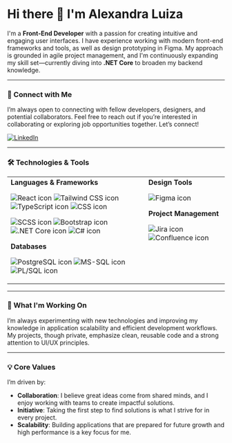 # Hi there 👋 I'm Alexandra Luiza

I'm a **Front-End Developer** with a passion for creating intuitive and engaging user interfaces. I have experience working with modern front-end frameworks and tools, as well as design prototyping in Figma. My approach is grounded in agile project management, and I'm continuously expanding my skill set—currently diving into **.NET Core** to broaden my backend knowledge.

---

### 🤝 Connect with Me
I’m always open to connecting with fellow developers, designers, and potential collaborators. Feel free to reach out if you’re interested in collaborating or exploring job opportunities together. Let’s connect!

[![LinkedIn](https://img.shields.io/badge/-Alexandra%20Luiza-blue?style=flat&logo=Linkedin&logoColor=white)](https://www.linkedin.com/in/alexandraluiza/)

---

### 🛠 Technologies & Tools
<table>
  <tr>
    <td valign="top"><strong>Languages & Frameworks</strong>
 <p align="left">
  <!-- First row -->
  <img src="https://img.shields.io/badge/React-61DAFB?style=flat&logo=react&logoColor=white" alt="React icon" />
  <img src="https://img.shields.io/badge/Tailwind_CSS-38B2AC?style=flat&logo=tailwind-css&logoColor=white" alt="Tailwind CSS icon" />
  <img src="https://img.shields.io/badge/TypeScript-3178C6?style=flat&logo=typescript&logoColor=white" alt="TypeScript icon" />
  <img src="https://img.shields.io/badge/CSS-1572B6?style=flat&logo=css3&logoColor=white" alt="CSS icon" />
</p>

<p align="left">
  <!-- Second row -->
  <img src="https://img.shields.io/badge/SCSS-CC6699?style=flat&logo=sass&logoColor=white" alt="SCSS icon" />
  <img src="https://img.shields.io/badge/Bootstrap-7952B3?style=flat&logo=bootstrap&logoColor=white" alt="Bootstrap icon" />
  <img src="https://img.shields.io/badge/.NET_Core-512BD4?style=flat&logo=dot-net&logoColor=white" alt=".NET Core icon" />
  <img src="https://img.shields.io/badge/C%23-239120?style=flat&logo=c-sharp&logoColor=white" alt="C# icon" />
</p>
      <strong>Databases</strong>
      <p align="left">
        <img src="https://img.shields.io/badge/PostgreSQL-336791?style=flat&logo=postgresql&logoColor=white" alt="PostgreSQL icon" />
        <img src="https://img.shields.io/badge/MS--SQL-CC2927?style=flat&logo=microsoft-sql-server&logoColor=white" alt="MS-SQL icon" />
        <img src="https://img.shields.io/badge/PL%2FSQL-F80000?style=flat&logo=oracle&logoColor=white" alt="PL/SQL icon" />
      </p>
    </td>
    <td valign="top"><strong>Design Tools</strong>
      <p align="left">
        <img src="https://img.shields.io/badge/Figma-F24E1E?style=flat&logo=figma&logoColor=white" alt="Figma icon" />
      </p>
      <strong>Project Management</strong>
      <p align="left">
        <img src="https://img.shields.io/badge/Jira-0052CC?style=flat&logo=jira&logoColor=white" alt="Jira icon" />
        <img src="https://img.shields.io/badge/Confluence-172B4D?style=flat&logo=confluence&logoColor=white" alt="Confluence icon" />
      </p>
    </td>
  </tr>
</table>

---

### 🌱 What I'm Working On
I’m always experimenting with new technologies and improving my knowledge in application scalability and efficient development workflows. My projects, though private, emphasize clean, reusable code and a strong attention to UI/UX principles.

---

### 💡 Core Values
I’m driven by:
- **Collaboration**: I believe great ideas come from shared minds, and I enjoy working with teams to create impactful solutions.
- **Initiative**: Taking the first step to find solutions is what I strive for in every project.
- **Scalability**: Building applications that are prepared for future growth and high performance is a key focus for me.
